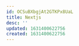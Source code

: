 ```yaml
---
id: OCSuBXbgjAt2GTKPx8UaL
title: Nextjs
desc: ''
updated: 1631400622756
created: 1631400622756
---
```



